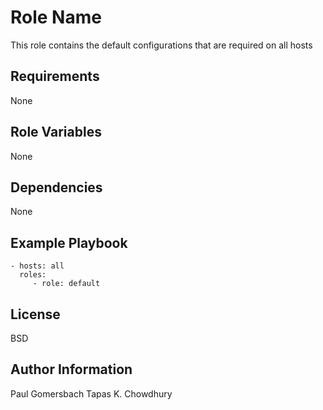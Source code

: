 Role Name
=========

This role contains the default configurations that are required on all hosts

Requirements
------------

None

Role Variables
--------------

None

Dependencies
------------

None

Example Playbook
----------------

    - hosts: all
      roles:
         - role: default

License
-------

BSD

Author Information
------------------
Paul Gomersbach
Tapas K. Chowdhury
